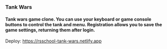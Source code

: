 ### Tank Wars
#### Tank wars game clone. You can use your keyboard or game console buttons to control the tank and menu. Registration allows you to save the game settings, returning them after login.

Deploy: https://rsschool-tank-wars.netlify.app

